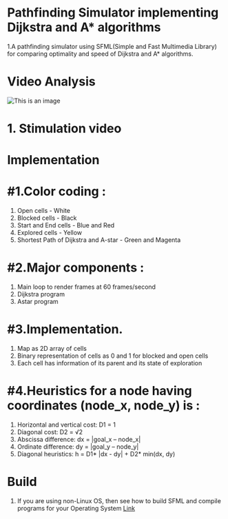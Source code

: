 # Pathfinding Simulator implementing Dijkstra and A* algorithms
1.A pathfinding simulator using SFML(Simple and Fast Multimedia Library) for comparing optimality and speed of Dijkstra and A* algorithms.
# Video Analysis
![This is an image](https://raw.githubusercontent.com/UditSinghParihar/Pathfinding_Simulator/master/astar_vs_dijkstra.jpg)
# 1. Stimulation video
# Implementation
# #1.Color coding :
  1. Open cells - White
  2. Blocked cells - Black
  3. Start and End cells - Blue and Red
  4. Explored cells - Yellow
  5. Shortest Path of Dijkstra and A-star - Green and Magenta
# #2.Major components :
   1. Main loop to render frames at 60 frames/second
   2. Dijkstra program
   3. Astar program
# #3.Implementation.
   1. Map as 2D array of cells
   2. Binary representation of cells as 0 and 1 for blocked and open cells
   3. Each cell has information of its parent and its state of exploration
# #4.Heuristics for a node having coordinates (node_x, node_y) is : 
   1. Horizontal and vertical cost: D1 = 1
   2. Diagonal cost: D2 = √2
   3. Abscissa difference: dx = |goal_x – node_x|
   4. Ordinate difference: dy = |goal_y – node_y|
   5. Diagonal heuristics: h = D1* |dx - dy| + D2* min(dx, dy)
# Build
  1. If you are using non-Linux OS, then see how to build SFML and compile programs for your Operating System [Link](https://www.sfml-dev.org/tutorials/2.5/#getting-started)

